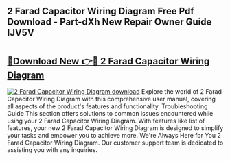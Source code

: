 ## 2 Farad Capacitor Wiring Diagram Free Pdf Download - Part-dXh New Repair Owner Guide IJV5V

# <h2><a href="http://dfrhis6.blite.top/?on=2+Farad+Capacitor+Wiring+Diagram">🔗Download New 👉🔴 2 Farad Capacitor Wiring Diagram</a></h2>

[![2 Farad Capacitor Wiring Diagram download](https://i.imgur.com/lujVjoI.png)](http://dfrhis6.blite.top/?on=2+Farad+Capacitor+Wiring+Diagram)
Explore the world of 2 Farad Capacitor Wiring Diagram with this comprehensive user manual, covering all aspects of the product's features and functionality. Troubleshooting Guide This section offers solutions to common issues encountered while using your 2 Farad Capacitor Wiring Diagram. With features like list of features, your new 2 Farad Capacitor Wiring Diagram is designed to simplify your tasks and empower you to achieve more. We're Always Here for You 2 Farad Capacitor Wiring Diagram. Our customer support team is dedicated to assisting you with any inquiries.
